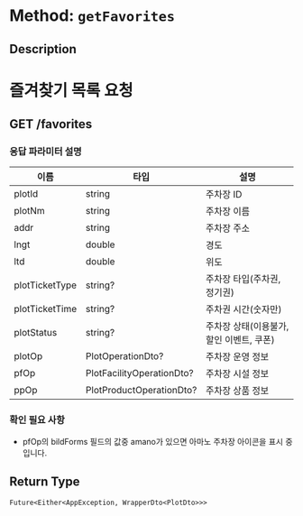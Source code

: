 # Method: `getFavorites`

## Description

# 즐겨찾기 목록 요청

 ## GET /favorites

 ### 응답 파라미터 설명

 |이름|타입|설명|
 |-|-|-|
 |plotId|string|주차장 ID|
 |plotNm|string|주차장 이름|
 |addr|string|주차장 주소|
 |lngt|double|경도|
 |ltd|double|위도|
 |plotTicketType|string?|주차장 타입(주차권, 정기권)|
 |plotTicketTime|string?|주차권 시간(숫자만)|
 |plotStatus|string?|주차장 상태(이용불가, 할인 이벤트, 쿠폰)|
 |plotOp|PlotOperationDto?|주차장 운영 정보|
 |pfOp|PlotFacilityOperationDto?|주차장 시설 정보|
 |ppOp|PlotProductOperationDto?|주차장 상품 정보|

 ### 확인 필요 사항
 - pfOp의 bildForms 필드의 값중 amano가 있으면 아마노 주차장 아이콘을 표시 중입니다.

## Return Type
`Future<Either<AppException, WrapperDto<PlotDto>>>`

